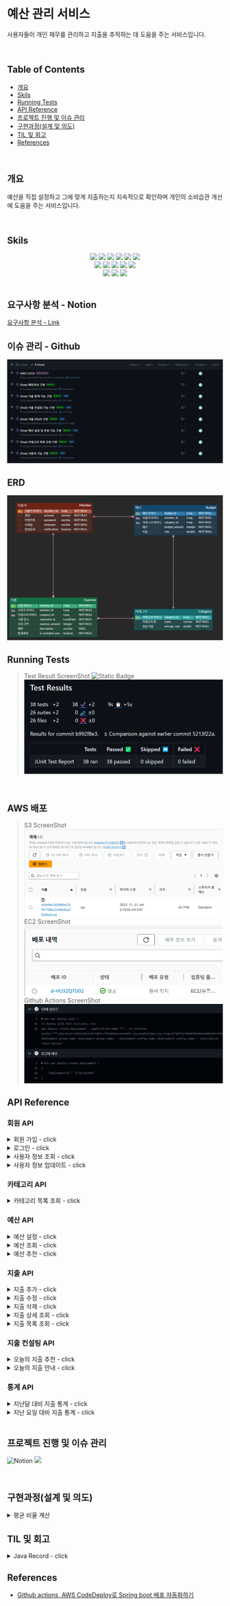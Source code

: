 # 예산 관리 서비스

사용자들이 개인 재무를 관리하고 지출을 추적하는 데 도움을 주는 서비스입니다.

<br/>

## Table of Contents
- [개요](#개요)
- [Skils](#skils)
- [Running Tests](#running-tests)
- [API Reference](#api-reference)
- [프로젝트 진행 및 이슈 관리](#프로젝트-진행-및-이슈-관리)
- [구현과정(설계 및 의도)](#구현과정(설계-및-의도))
- [TIL 및 회고](#til-및-회고)
- [References](#references)

<br/>


## 개요

예산을 직접 설정하고 그에 맞게 지출하는지 지속적으로 확인하며 개인의 소비습관 개선에 도움을 주는 서비스입니다.

<br/>


## Skils

<div align=center> 
<img src="https://img.shields.io/badge/java-007396?style=for-the-badge&logo=java&logoColor=white">
<img src="https://img.shields.io/badge/spring boot-6DB33F?style=for-the-badge&logo=springboot&logoColor=white">
<img src="https://img.shields.io/badge/spring data jpa-6DB33F?style=for-the-badge&logo=spring&logoColor=white">
<img src="https://img.shields.io/badge/junit5-25A162?style=for-the-badge&logo=junit5&logoColor=white">
<img src="https://img.shields.io/badge/mysql-4479A1?style=for-the-badge&logo=mysql&logoColor=white">
<img src="https://img.shields.io/badge/h2-4479A1?style=for-the-badge">

<br/>

<img src="https://img.shields.io/badge/docker-2496ED?style=for-the-badge&logo=docker&logoColor=white">
<img src="https://img.shields.io/badge/Github Actions-2088FF?style=for-the-badge&logo=Githubactions&logoColor=white">
<img src="https://img.shields.io/badge/AWS Ec2-FF9900?style=for-the-badge&logo=amazonec2&logoColor=white">
<img src="https://img.shields.io/badge/AWS S3-569A31?style=for-the-badge&logo=amazons3&logoColor=white">
<img src="https://img.shields.io/badge/AWS RDS-527FFF?style=for-the-badge&logo=amazonrds&logoColor=white">

<br/>

<img src="https://img.shields.io/badge/Github-181717?style=for-the-badge&logo=Github&logoColor=white">
<img src="https://img.shields.io/badge/Notion-000000?style=for-the-badge&logo=notion&logoColor=white">
<img src="https://img.shields.io/badge/erd cloud-%23000000.svg?style=for-the-badge&logo=diagrams.net&logoColor=white">
</div>

<br/>

## 요구사항 분석 - Notion
[요구사항 분석 - Link](https://foil-cobra-d79.notion.site/bfc46da8687d4ab8a68da3087e158476?pvs=4)
## 이슈 관리 - Github
![이슈관리](doc/issues.png)
## ERD
![ERD](doc/ERD.png)

## Running Tests

> Test Result ScreenShot ![Static Badge](https://img.shields.io/badge/Test_Passed-20/20-green)
![test_result](doc/TestResult.png)

<br/>

## AWS 배포
> S3 ScreenShot ![s3_result](doc/S3.png)
> EC2 ScreenShot ![ec2_result](doc/ec2.png)
> Github Actions ScreenShot ![githubactions_result](doc/githubactions.png)

## API Reference

### 회원 API

<details>
<summary>회원 가입 - click</summary>

#### Request
`POST /api/members`

```json
{
  "account": "account1",
  "password": "password1!",
  "nickname": "nickname1",
  "notification": true
}
```
| Field          | Type      | Description     |
|:---------------|:----------|:----------------|
| `account`      | `string`  | (Required) 계정   |
| `password`     | `string`  | (Required) 비밀번호 |
| `nickname`     | `string`  | (Required) 닉네임  |
| `notification` | `boolean` | 알림 동의 여부        |

#### Response
```text
200 OK
```
</details>

<details>
<summary>로그인 - click</summary>

#### Request
`POST /api/members/login`

```json
{
  "account": "계정",
  "password": "비밀번호"
}
```

#### Response
```text
200 OK
```
```json
{
  "access_token": "eyJhbGciOiJIUzI1NiJ9.eyJzdWIiOiIxIiwiaWFHAiOjE3MDIzODA3NTd9.pBeBYC-KVlTgEDoctzPn8"
}
```
</details>

<details>
<summary>사용자 정보 조회 - click</summary>

#### Request
`GET /api/members`

```text
Authentication: Bearer {JWT}
```

#### Response
```text 
200 OK
```
```json
{
  "account": "account1",
  "nickname": "member1",
  "notification": true
}
```
</details>

<details>
<summary>사용자 정보 업데이트 - click</summary>

#### Request
`PUT /api/members`

```text
Authentication: Bearer {JWT}
```
```json
{
  "nickname": "member1",
  "notification": false
}
```

#### Response
```text 
200 OK
```
```json
{
  "account": "account1",
  "nickname": "member1",
  "notification": false
}
```
</details>

### 카테고리 API

<details>
<summary>카테고리 목록 조회 - click</summary>

#### Request
`GET /api/categories`

```text
Authentication: Bearer {JWT}
```

#### Response
```text 
200 OK
```
```json
{
  "categories": [
    {
      "id": 1,
      "name": "식비"
    },
    {
      "id": 2,
      "name": "생활"
    }
  ]
}
```
</details>

### 예산 API

<details>
<summary>예산 설정 - click</summary>

#### Request
`POST /api/budgets`

```text
Authentication: Bearer {JWT}
```
```json
{
  "budgets": [
    {
      "category_id": 1,
      "amount": 200000
    },
    {
      "category_id": 2,
      "amount": 100000
    }
  ]
}
```

#### Response
```text 
201 Created
```
```json
{
  "budgets": [
    {
      "category_id": 1,
      "category_name": "식비",
      "amount": 200000
    },
    {
      "category_id": 2,
      "category_name": "생활",
      "amount": 100000
    }
  ],
  "total_amount": 300000
}
```
</details>

<details>
<summary>예산 조회 - click</summary>

#### Request
`GET /api/budgets`

```text
Authentication: Bearer {JWT}
```

#### Response
```text 
200 OK
```
```json
{
  "budgets": [
    {
      "category_id": 1,
      "category_name": "식비",
      "amount": 200000
    },
    {
      "category_id": 2,
      "category_name": "생활",
      "amount": 100000
    }
  ],
  "total_amount": 300000
}
```
</details>

<details>
<summary>예산 추천 - click</summary>

#### Request
`GET /api/budgets/recommend`

```text
Authentication: Bearer {JWT}
```
| Query Parameter | Type  | Description      |
|:----------------|:------|:-----------------|
| `total_amount`  | `int` | (Required) 예산 총액 |

#### Response
```text 
200 OK
```
```json
{
    "budgets": [
        {
            "category_id": 1,
            "category_name": "식비",
            "amount": 200000
        },
        {
            "category_id": 2,
            "category_name": "생활",
            "amount": 100000
        }
    ],
    "total_amount": 300000
}
```
</details>

### 지출 API

<details>
<summary>지출 추가 - click</summary>

#### Request

`POST /api/expenses`

```text
Authentication: Bearer {JWT}
```

```json
{
  "expended_at": "2023-10-10",
  "amount": 10000,
  "category": "생활",
  "is_excluded_sum": false,
  "description": "다이소"
}
```

| Field             | Type       | Description                         |
|:------------------|:-----------|:------------------------------------|
| `expended_at`     | `datetime` | (Required) 지출 일시                    |
| `amount`          | `int`      | (Required) 지출 금액                    |
| `category`        | `string`   | (Required) 카테고리                     |
| `is_excluded_sum` | `boolean`  | 지출 합계 제외 여부. True인 경우 지출 총액 계산에서 제외 |
|`description`|`string`| 지출 설명                               |

#### Response

```text
200 OK
```
```json
{
    "expense_id": 11,
    "expended_at": "2023-10-10",
    "amount": 10000,
    "category": "생활",
    "is_excluded_sum": false,
    "description": "다이소"
}
```

</details>
<details>
<summary>지출 수정 - click</summary>

#### Request

`PUT /api/expenses/{expense_id}`

```text
Authentication: Bearer {JWT}
```

```json
{
  "expended_at": "2023-11-13",
  "amount": 12000,
  "category": "식비",
  "is_excluded_sum": false,
  "description": "서브웨이 먹음"
}
```

| Field             | Type      | Description                         |
|:------------------|:----------|:------------------------------------|
| `expended_at`     | `date`    | (Required) 지출 일시                    |
| `amount`          | `int`     | (Required) 지출 금액                    |
| `category`        | `string`  | (Required) 카테고리                     |
| `is_excluded_sum` | `boolean` | 지출 합계 제외 여부. True인 경우 지출 총액 계산에서 제외 |
| `description`     | `string`  | 지출 설명                               |

#### Response

```text
200 OK
```
```json
{
  "expense_id": 11,
  "expended_at": "2023-11-13",
  "amount": 12000,
  "category": "식비",
  "is_excluded_sum": false,
  "description": "서브웨이 먹음"
}
```

</details>
<details>
<summary>지출 삭제 - click</summary>

#### Request

`DELETE /api/expenses/{expense_id}`

```text
Authentication: Bearer {JWT}
```

#### Response

```text
204 No Content
```

</details>

<details>
<summary>지출 상세 조회 - click</summary>

#### Request

`GET /api/expenses/{expense_id}`

```text
Authentication: Bearer {JWT}
```

#### Response

```text
200 OK
```
```json
{
  "expense_id": 11,
  "expended_at": "2023-11-13",
  "amount": 12000,
  "category": "식비",
  "is_excluded_sum": false,
  "description": "서브웨이 먹음"
}
```

</details>
<details>
<summary>지출 목록 조회 - click</summary>

#### Request

`GET /api/expenses`

```text
Authentication: Bearer {JWT}
```

| Query Parameter | Type           | Description                       |
|:----------------|:---------------|:----------------------------------|
| `start_date`    | `date`         | (Required) 조회 시작 날짜               |
| `end_date`      | `date`         | (Required) 조회 종료 날짜               |
| `min_amount`    | `int`          | 조회할 최소 금액                         |
| `max_amount`    | `int`          | 조회할 최대 금액                         |
| `category`      | `string` | 해당 카테고리의 지출만 조회                   |
| `order_by`      | `string`       | 정렬 기준 `date`(날짜) 또는 `amount`(금액)  |
| `sort_by`       | `string`       | 정렬 기준 `asc`(오름차순) 또는 `desc`(내림차순) |

#### Response

```text
200 OK
```

```json
{
  "total_amount": 142000,
  "category_amounts": [
    {
      "category": "생활",
      "amount": 20000
    },
    {
      "category": "식비",
      "amount": 122000
    }
  ],
  "expenses": [
    {
      "expense_id": 8,
      "expended_at": "2023-11-15",
      "amount": 10000,
      "category": "생활",
      "description": "다이소"
    },
    {
      "expense_id": 9,
      "expended_at": "2023-11-15",
      "amount": 20000,
      "category": "식비",
      "description": "짜장 + 탕수육"
    },
    {
      "expense_id": 5,
      "expended_at": "2023-11-14",
      "amount": 10000,
      "category": "식비",
      "description": "서브웨이 먹음"
    },
    {
      "expense_id": 11,
      "expended_at": "2023-11-13",
      "amount": 12000,
      "category": "식비",
      "description": "서브웨이 먹음"
    }
  ]
}
```

| Field              | Type          | Description |
|:-------------------|:--------------|:------------|
| `total_amount`     | `int`         | 조회된 지출들의 총액 |
| `category_amounts` | `object list` | 카테고리별 지출 총액 |
| `expenses`         | `object list` | 각 지출 정보     |

</details>

### 지출 컨설팅 API

<details>
<summary>오늘의 지출 추천 - click</summary>

#### Request

`GET /api/expenses/today/recommend`

```text
Authentication: Bearer {JWT}
```

#### Response

```text
200 OK
```
```json
{
  "total_budget": 43000,
  "message": "현재 절약을 잘 하고 있어요! 남은 날도 화이팅!",
  "categories": [
    {
      "category": "식비",
      "budget": 0
    },
    {
      "category": "생활",
      "budget": 6231
    }
  ]
}
```

| Field          | Type          | Description          |
|:---------------|:--------------|:---------------------|
| `total_budget` | `int`         | 오늘의 추천 지출 금액         |
| `message`      | `string`      | 사용자의 예산/지출 상황에 맞는 멘트 |
| `categories`   | `object list` | 각 카테고리별 오늘의 추천 지출 금액 |

</details>
<details>
<summary>오늘의 지출 안내 - click</summary>

#### Request

`GET /api/expenses/today`

```text
Authentication: Bearer {JWT}
```

#### Response

```text
200 OK
```
```json
{
  "recommend_expense": 43000,
  "spent_expense": 30000,
  "risk": 69,
  "categories": [
    {
      "category": "식비",
      "expense": 20000,
      "risk": 46
    },
    {
      "category": "생활",
      "expense": 10000,
      "risk": 23
    }
  ]
}
```

| Field     | Type            | Description                             |
|:----------|:----------------|:----------------------------------------|
| `recommend_expense`  | `int`           | 예산을 만족하기 위해 오늘 지출했어야 할 금액               |
| `spent_expense` | `int`           | 오늘 사용한 총액                               |
| `risk`    | `int (percent)` | 위험도: 오늘 지출했어야 할 금액 대비 오늘 실제로 지출한 금액 (%) |
| `categories` | `object list`           | 카테고리별 오늘 지출 총액 및 위험도                    |

</details>

### 통계 API

<details>
<summary>지난달 대비 지출 통계 - click</summary>

#### Request

`GET /api/statistics/month`

```text
Authentication: Bearer {JWT}
```

#### Response

```text
200 OK
```
```json
{
  "last_expense": 100000,
  "current_expense": 142000,
  "increase_rate": 142,
  "categories": [
    {
      "category": "식비",
      "last_expense": 80000,
      "current_expense": 122000,
      "increase_rate": 152
    },
    {
      "category": "생활",
      "last_expense": 20000,
      "current_expense": 20000,
      "increase_rate": 100
    }
  ]
}
```

| Field     | Type            | Description                                                     |
|:----------|:----------------|:----------------------------------------------------------------|
| `last_expense`  | `int`           | 지난 달 N일까지 사용한 총액                                                |
| `current_expense` | `int`           | 이번 달 오늘(N일)까지 사용한 총액                                            |
| `increase_rate`    | `int (percent)` | 지난달 대비 이번달에 사용한 금액의 증가율 (%)                                     |
| `categories` | `object list`           | 카테고리별 지난달 총액, 이번달 총액 및 증가율 |

</details>
<details>
<summary>지난 요일 대비 지출 통계 - click</summary>

#### Request

`GET /api/statistics/weekday`

```text
Authentication: Bearer {JWT}
```

#### Response

```text
200 OK
```
```json
{
  "last_expense": 20000,
  "current_expense": 30000,
  "increase_rate": 150,
  "categories": [
    {
      "category": "식비",
      "last_expense": 20000,
      "current_expense": 20000,
      "increase_rate": 100
    }
  ]
}
```

| Field     | Type            | Description                                                     |
|:----------|:----------------|:----------------------------------------------------------------|
| `last_expense`  | `int`           | 지난주 N요일에 사용한 총액                                            |
| `current_expense` | `int`           | 오늘(N요일) 사용한 총액                                            |
| `increase_rate`    | `int (percent)` | 지난주 N요일 대비 오늘 사용한 금액의 증가율 (%)                                     |
| `categories` | `object list`           | 카테고리별 지난주 N요일 총액, 오늘 총액 및 증가율 |

</details>

<br/>


## 프로젝트 진행 및 이슈 관리

![Notion](https://img.shields.io/badge/Notion-%23000000.svg?style=for-the-badge&logo=notion&logoColor=white)
<img src="https://img.shields.io/badge/Github-181717?style=for-the-badge&logo=Github&logoColor=white">

<br/>


## 구현과정(설계 및 의도)
<details>
<summary>평균 비율 계산</summary>

- 각 카테고리별로 전체 사용자들이 얼만큼의 예산을 분배했는지 계산해야 했다.
- 따라서, 각 사용자가 예산을 설정할 때 해당 사용자의 카테고리별 비율을 저장하였다.
  - 이 때문에, 예산을 분배하지 않은 카테고리도 amount = 0, rate = 0.0으로 저장한다.
- 사용자가 예산을 설정하거나 수정하면 예산 테이블을 탐색하여 카테고리의 평균 비율을 계산하고 카테고리 테이블에 저장한다.
  - 이 부분은 비동기적으로 처리되도록 수정될 예정
</details>

## TIL 및 회고
<details>
<summary>Java Record - click</summary>

- JDK 16 부터 도입된 record 클래스 형식을 활용해보았다.
- 클래스명 뒤에 소괄호로 클래스의 필드를 선언한다. (final)
- 필드 정의, 생성자, equals(), hashCode(), toString()을 자동으로 생성해주기 때문에 코드가 간결해진다.
- @NotBlank 등 필드 어노테이션도 그대로 사용할 수 있다.
```java
public record MemberSignUpReqDto(
    @NotBlank(message = "계정은 필수 항목 입니다.")
    String account,
    @NotBlank(message = "비밀번호는 필수 항목 입니다.")
    @Pattern(regexp = "^(?=.*[A-Za-z])(?=.*\\d)(?=.*[@$!%*#?&])[A-Za-z\\d@$!%*#?&]{6,}$",
        message = "비밀번호는 알파벳, 숫자, 특수문자를 각각 하나 이상 포함하여 6자 이상으로 설정해주세요.")
    String password,
    @NotBlank(message = "닉네임은 필수 항목 입니다.")
    @Size(min = 2, max = 10, message = "닉네임은 2자 이상 10자 이하로 입력해 주세요.")
    String nickname,
    Boolean notification
){

}
```
</details>

## References
- [Github actions, AWS CodeDeploy로 Spring boot 배포 자동화하기](https://velog.io/@juhyeon1114/%EC%8B%A4%EC%A0%84-Github-actions-AWS-Code-deploy%EB%A1%9C-Spring-boot-%EB%B0%B0%ED%8F%AC-%EC%9E%90%EB%8F%99%ED%99%94%ED%95%98%EA%B8%B0)